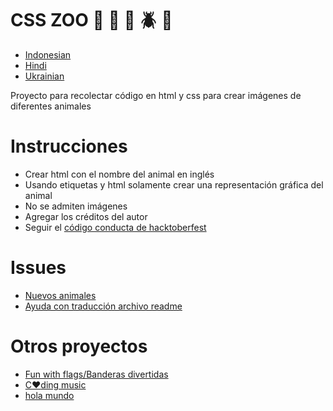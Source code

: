 # CSS ZOO :pig: :frog: :bee: :beetle: :lion:

+ [Indonesian](https://github.com/xaca/css_zoo/blob/master/README-id.md)
+ [Hindi](https://github.com/xaca/css_zoo/blob/master/readme_hindi.md)
+ [Ukrainian](https://github.com/xaca/css_zoo/blob/master/readme_ukrainian.md)

Proyecto para recolectar código en html y css para crear imágenes de diferentes animales

# Instrucciones

+ Crear html con el nombre del animal en inglés
+ Usando etiquetas y html solamente crear una representación gráfica del animal
+ No se admiten imágenes
+ Agregar los créditos del autor
+ Seguir el [código conducta de hacktoberfest](https://docs.google.com/document/d/1gFKOhyUqMZzrZcbq8A_TpO5x9J9HK6agv70awCH8pyI/edit)

# Issues

+ [Nuevos animales](https://github.com/xaca/css_zoo/issues/2)
+ [Ayuda con traducción archivo readme](https://github.com/xaca/css_zoo/issues/1) 

# Otros proyectos

+ [Fun with flags/Banderas divertidas](https://github.com/xaca/juego_banderas)
+ [C:heart:ding music](https://github.com/xaca/coding-music)
+ [hola mundo](https://github.com/xaca/holamundo.co) 
